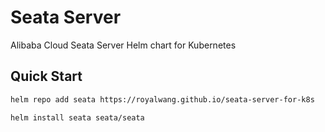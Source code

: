 # Seata Server
Alibaba Cloud Seata Server Helm chart for Kubernetes

## Quick Start 

```bash
helm repo add seata https://royalwang.github.io/seata-server-for-k8s

helm install seata seata/seata

```
